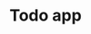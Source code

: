 ---
github_link: 'https://github.com/ADSmith-0/todo-app'
live_link: 'https://todo-app011.herokuapp.com'
title: 'Todo app'
cover_image: '/images/projects/todo.png'
tags: ['React']
status: 'Completed'
live: 'Yes'
description: 'Simple Todo app'
order: 1
---
